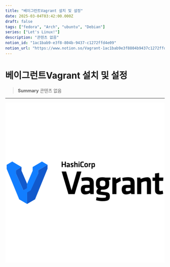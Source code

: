 ```yaml
---
title: "베이그런트Vagrant 설치 및 설정"
date: 2025-03-04T03:42:00.000Z
draft: false
tags: ["fedora", "Arch", "ubuntu", "Debian"]
series: ["Let's Linux!"]
description: "콘텐츠 없음"
notion_id: "1ac1bab9-e3f8-804b-9437-c1272ffd4e09"
notion_url: "https://www.notion.so/Vagrant-1ac1bab9e3f8804b9437c1272ffd4e09"
---
```


# 베이그런트Vagrant 설치 및 설정

> **Summary**
> 콘텐츠 없음

---

![Image](image_feefae2389dc.png)

